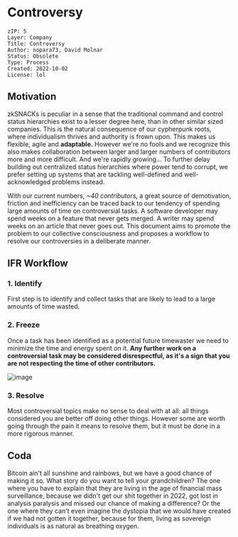 # Controversy

```
zIP: 5
Layer: Company
Title: Controversy
Author: nopara73, David Molnar
Status: Obsolete
Type: Process
Created: 2022-10-02
License: lol
```

## Motivation

zkSNACKs is peculiar in a sense that the traditional command and control status hierarchies exist to a lesser degree here, than in other similar sized companies. This is the natural consequence of our cypherpunk roots, where individualism thrives and authority is frown upon. This makes us flexible, agile and **adaptable.** However we're no fools and we recognize this also makes collaboration between larger and larger numbers of contributors more and more difficult. And we're rapidly growing... To further delay building out centralized status hierarchies where power tend to corrupt, we prefer setting up systems that are tackling well-defined and well-acknowledged problems instead.

With our current numbers, *~40 contributors*, a great source of demotivation, friction and inefficiency can be traced back to our tendency of spending large amounts of time on controversial tasks. A software developer may spend weeks on a feature that never gets merged. A writer may spend weeks on an article that never goes out. This document aims to promote the problem to our collective consciousness and proposes a workflow to resolve our controversies in a deliberate manner.

## IFR Workflow

### 1. Identify

First step is to identify and collect tasks that are likely to lead to a large amounts of time wasted.

### 2. Freeze

Once a task has been identified as a potential future timewaster we need to minimize the time and energy spent on it. **Any further work on a controversial task may be considered disrespectful, as it's a sign that you are not respecting the time of other contributors.**

![image](https://user-images.githubusercontent.com/9156103/193450028-43413abe-eb45-4e89-9a29-5590daa87608.png)


### 3. Resolve

Most controversial topics make no sense to deal with at all: all things considered you are better off doing other things. However some are worth going through the pain it means to resolve them, but it must be done in a more rigorous manner.

## Coda

Bitcoin ain't all sunshine and rainbows, but we have a good chance of making it so. What story do you want to tell your grandchildren? The one where you have to explain that they are living in the age of financial mass surveillance, because we didn't get our shit together in 2022, got lost in analysis paralysis and missed our chance of making a difference? Or the one where they can't even imagine the dystopia that we would have created if we had not gotten it together, because for them, living as sovereign individuals is as natural as breathing oxygen.
